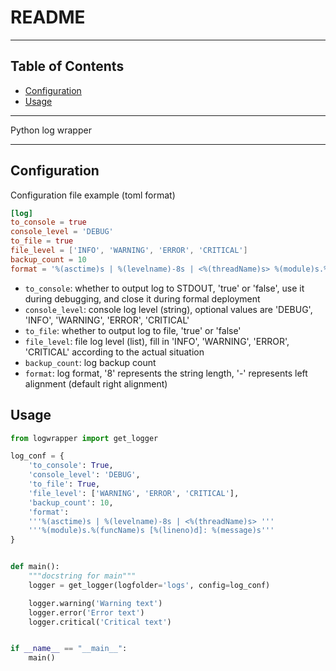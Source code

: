 # README

<!-- File: README.md -->
<!-- Author: YJ -->
<!-- Email: yj1516268@outlook.com -->
<!-- Created Time: 2021-04-23 16:46:31 -->

---

## Table of Contents

<!-- vim-markdown-toc GFM -->

* [Configuration](#configuration)
* [Usage](#usage)

<!-- vim-markdown-toc -->

---

Python log wrapper

---

## Configuration

Configuration file example (toml format)

```toml
[log]
to_console = true
console_level = 'DEBUG'
to_file = true
file_level = ['INFO', 'WARNING', 'ERROR', 'CRITICAL']
backup_count = 10
format = '%(asctime)s | %(levelname)-8s | <%(threadName)s> %(module)s.%(funcName)s [%(lineno)d]: %(message)s'
```

- `to_console`: whether to output log to STDOUT, 'true' or 'false', use it during debugging, and close it during formal deployment
- `console_level`: console log level (string), optional values are 'DEBUG', 'INFO', 'WARNING', 'ERROR', 'CRITICAL'
- `to_file`: whether to output log to file, 'true' or 'false'
- `file_level`: file log level (list), fill in 'INFO', 'WARNING', 'ERROR', 'CRITICAL' according to the actual situation
- `backup_count`: log backup count
- `format`: log format, '8' represents the string length, '-' represents left alignment (default right alignment)

## Usage

```python
from logwrapper import get_logger

log_conf = {
    'to_console': True,
    'console_level': 'DEBUG',
    'to_file': True,
    'file_level': ['WARNING', 'ERROR', 'CRITICAL'],
    'backup_count': 10,
    'format':
    '''%(asctime)s | %(levelname)-8s | <%(threadName)s> '''
    '''%(module)s.%(funcName)s [%(lineno)d]: %(message)s'''
}


def main():
    """docstring for main"""
    logger = get_logger(logfolder='logs', config=log_conf)

    logger.warning('Warning text')
    logger.error('Error text')
    logger.critical('Critical text')


if __name__ == "__main__":
    main()
```
